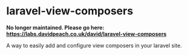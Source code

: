 # laravel-view-composers

**No longer maintained. Please go here: https://labs.davidpeach.co.uk/david/laravel-view-composers**

A way to easily add and configure view composers in your laravel site.

